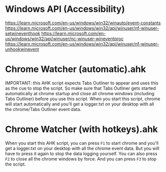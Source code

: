# Windows API (Accessibility)
https://learn.microsoft.com/en-us/windows/win32/winauto/event-constants
https://learn.microsoft.com/en-us/windows/win32/api/winuser/nf-winuser-setwineventhook
https://learn.microsoft.com/en-us/windows/win32/api/winuser/nc-winuser-wineventproc
https://learn.microsoft.com/en-us/windows/win32/api/winuser/nf-winuser-unhookwinevent

# Chrome Watcher (automatic).ahk
IMPORTANT: this AHK script expects Tabs Outliner to appear and uses this as the cue to stop the script. So make sure that Tabs Outliner gets started automatically at chrome startup and close all chrome windows (including Tabs Outliner) before you use this script. When you start this script, chrome will start automatically and you'll get a logger.txt on your desktop with all the chrome/Tabs Outliner event data.

# Chrome Watcher (with hotkeys).ahk
When you start this AHK script, you can press `F1` to start chrome and you'll get a logger.txt on your desktop with all the chrome event data. But you will have to press it again to stop the data logging yourself. You can also press `F2` to close all the chrome windows by force. And you can press `F3` to stop the script.
